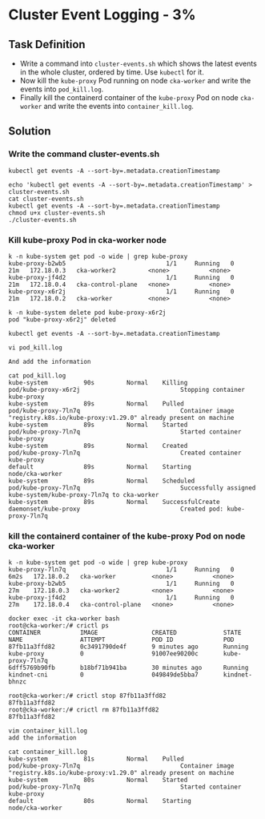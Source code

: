 # Cluster Event Logging - 3%

## Task Definition

- Write a command into `cluster-events.sh` which shows the latest events in the whole cluster, ordered by time. Use `kubectl` for it.
- Now kill the `kube-proxy` Pod running on node `cka-worker` and write the events into `pod_kill.log`.
- Finally kill the containerd container of the `kube-proxy` Pod on node `cka-worker` and write the events into `container_kill.log`. 

## Solution

### Write the command cluster-events.sh

```shell
kubectl get events -A --sort-by=.metadata.creationTimestamp
```

```shell
echo 'kubectl get events -A --sort-by=.metadata.creationTimestamp' > cluster-events.sh
cat cluster-events.sh
kubectl get events -A --sort-by=.metadata.creationTimestamp
chmod u+x cluster-events.sh
./cluster-events.sh
```

### Kill kube-proxy Pod in cka-worker node

```shell
k -n kube-system get pod -o wide | grep kube-proxy
kube-proxy-b2wb5                            1/1     Running   0          21m   172.18.0.3   cka-worker2         <none>           <none>
kube-proxy-jf4d2                            1/1     Running   0          21m   172.18.0.4   cka-control-plane   <none>           <none>
kube-proxy-x6r2j                            1/1     Running   0          21m   172.18.0.2   cka-worker          <none>           <none>
```

```shell
k -n kube-system delete pod kube-proxy-x6r2j
pod "kube-proxy-x6r2j" deleted
```

```shell
kubectl get events -A --sort-by=.metadata.creationTimestamp
```

```shell
vi pod_kill.log

And add the information
```

```shell
cat pod_kill.log
kube-system          90s         Normal    Killing                   pod/kube-proxy-x6r2j                            Stopping container kube-proxy
kube-system          89s         Normal    Pulled                    pod/kube-proxy-7ln7q                            Container image "registry.k8s.io/kube-proxy:v1.29.0" already present on machine
kube-system          89s         Normal    Started                   pod/kube-proxy-7ln7q                            Started container kube-proxy
kube-system          89s         Normal    Created                   pod/kube-proxy-7ln7q                            Created container kube-proxy
default              89s         Normal    Starting                  node/cka-worker                                 
kube-system          89s         Normal    Scheduled                 pod/kube-proxy-7ln7q                            Successfully assigned kube-system/kube-proxy-7ln7q to cka-worker
kube-system          89s         Normal    SuccessfulCreate          daemonset/kube-proxy                            Created pod: kube-proxy-7ln7q
```

### kill the containerd container of the kube-proxy Pod on node cka-worker

```shell
k -n kube-system get pod -o wide | grep kube-proxy
kube-proxy-7ln7q                            1/1     Running   0          6m2s   172.18.0.2   cka-worker          <none>           <none>
kube-proxy-b2wb5                            1/1     Running   0          27m    172.18.0.3   cka-worker2         <none>           <none>
kube-proxy-jf4d2                            1/1     Running   0          27m    172.18.0.4   cka-control-plane   <none>           <none>
```

```shell
docker exec -it cka-worker bash
root@cka-worker:/# crictl ps
CONTAINER           IMAGE               CREATED             STATE               NAME                ATTEMPT             POD ID              POD
87fb11a3ffd82       0c3491790de4f       9 minutes ago       Running             kube-proxy          0                   91007ee90200c       kube-proxy-7ln7q
6dff5769b90fb       b18bf71b941ba       30 minutes ago      Running             kindnet-cni         0                   049849de5bba7       kindnet-bhnzc
```

```shell
root@cka-worker:/# crictl stop 87fb11a3ffd82
87fb11a3ffd82
root@cka-worker:/# crictl rm 87fb11a3ffd82
87fb11a3ffd82
```

```shell
vim container_kill.log
add the information
```

```shell
cat container_kill.log
kube-system          81s         Normal    Pulled                    pod/kube-proxy-7ln7q                            Container image "registry.k8s.io/kube-proxy:v1.29.0" already present on machine
kube-system          80s         Normal    Started                   pod/kube-proxy-7ln7q                            Started container kube-proxy
default              80s         Normal    Starting                  node/cka-worker
```